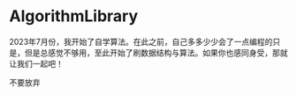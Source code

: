 # AlgorithmLibrary
2023年7月份，我开始了自学算法。在此之前，自己多多少少会了一点编程的只是，但是总感觉不够用，至此开始了刷数据结构与算法。如果你也感同身受，那就让我们一起吧！

不要放弃
